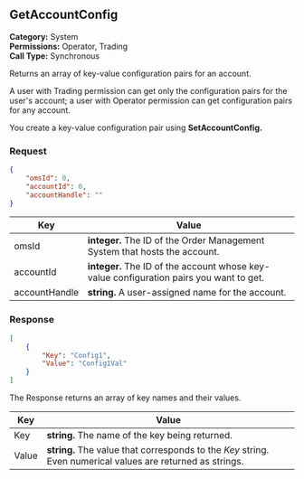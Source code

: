 ## GetAccountConfig

**Category:** System<br />**Permissions:** Operator, Trading<br />**Call Type:** Synchronous

Returns an array of key-value configuration pairs for an account.

A user with Trading permission can get only the configuration pairs for the user's account; a user with Operator permission can get configuration pairs for any account.

You create a key-value configuration pair using **SetAccountConfig.**

### Request

```json
{
    "omsId": 0,
    "accountId": 0,
    "accountHandle": ""
}
```

| Key           | Value                                                        |
| ------------- | ------------------------------------------------------------ |
| omsId         | **integer.** The ID of the Order Management System that hosts the account. |
| accountId     | **integer.** The ID of the account whose key-value configuration pairs you want to get. |
| accountHandle | **string.** A user-assigned name for the account.            |

### Response

```json
[
    {
        "Key": "Config1",
        "Value": "Config1Val"
    }
]	
```

The Response returns an array of key names and their values.

| Key   | Value                                                        |
| ----- | ------------------------------------------------------------ |
| Key   | **string.** The name of the key being returned.              |
| Value | **string.** The value that corresponds to the *Key* string. Even numerical values are returned as strings. |
